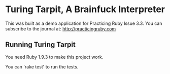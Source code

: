 # Turing Tarpit, A Brainfuck Interpreter

This was built as a demo application for Practicing Ruby Issue 3.3. You can
subscribe to the journal at: http://practicingruby.com

## Running Turing Tarpit

You need Ruby 1.9.3 to make this project work.

You can 'rake test' to run the tests.
